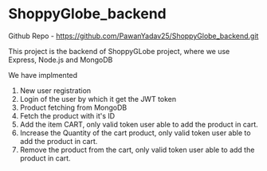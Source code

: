 # ShoppyGlobe_backend

Github Repo - https://github.com/PawanYadav25/ShoppyGlobe_backend.git

This project is the backend of ShoppyGLobe project, where we use Express, Node.js and MongoDB

We have implmented 
1. New user registration
2. Login of the user by which it get the JWT token
3. Product fetching from MongoDB
4. Fetch the product with it's ID
5. Add the item CART, only valid token user able to add the product in cart.
6. Increase the Quantity of the cart product, only valid token user able to add the product in cart.
7. Remove the product from the cart, only valid token user able to add the product in cart.